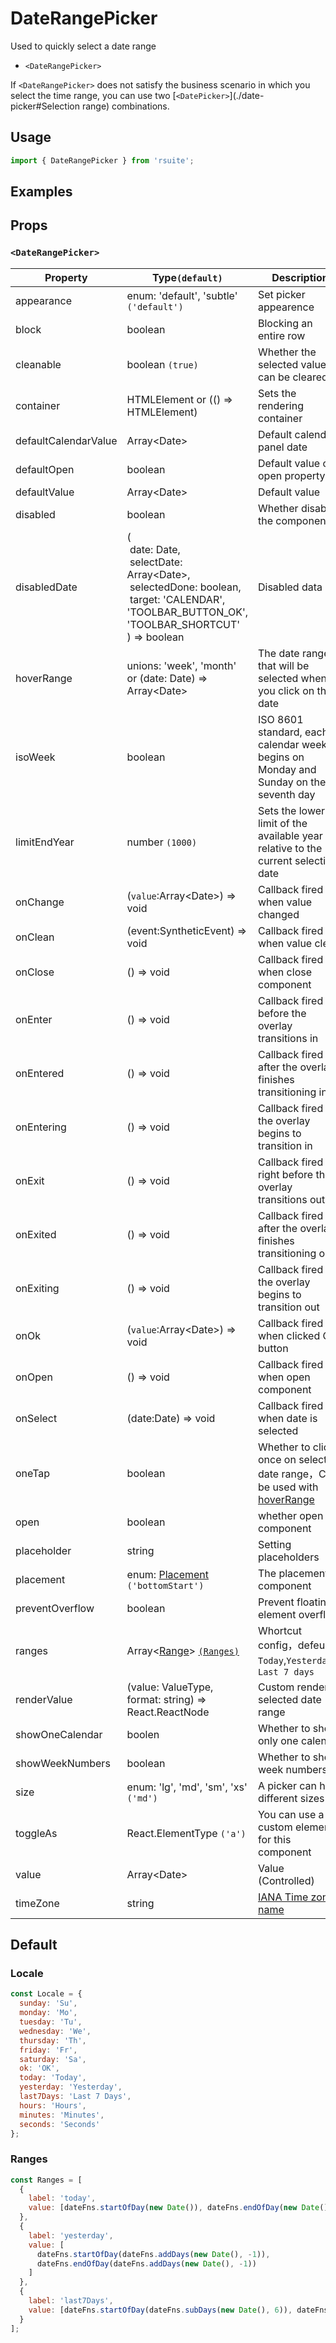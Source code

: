 # DateRangePicker

Used to quickly select a date range

- `<DateRangePicker>`

If `<DateRangePicker>` does not satisfy the business scenario in which you select the time range, you can use two [`<DatePicker>`](./date-picker#Selection range) combinations.

## Usage

```js
import { DateRangePicker } from 'rsuite';
```

## Examples

<!--{demo}-->

## Props

### `<DateRangePicker>`

| Property             | Type`(default)`                                                                                                                                                                            | Description                                                                             |
| -------------------- | ------------------------------------------------------------------------------------------------------------------------------------------------------------------------------------------ | --------------------------------------------------------------------------------------- |
| appearance           | enum: 'default', 'subtle' `('default')`                                                                                                                                                    | Set picker appearence                                                                   |
| block                | boolean                                                                                                                                                                                    | Blocking an entire row                                                                  |
| cleanable            | boolean `(true)`                                                                                                                                                                           | Whether the selected value can be cleared                                               |
| container            | HTMLElement or (() => HTMLElement)                                                                                                                                                         | Sets the rendering container                                                            |
| defaultCalendarValue | Array&lt;Date&gt;                                                                                                                                                                          | Default calendar panel date                                                             |
| defaultOpen          | boolean                                                                                                                                                                                    | Default value of open property                                                          |
| defaultValue         | Array&lt;Date&gt;                                                                                                                                                                          | Default value                                                                           |
| disabled             | boolean                                                                                                                                                                                    | Whether disabled the component                                                          |
| disabledDate         | (<br/>&nbsp;date: Date,<br/>&nbsp;selectDate: Array&lt;Date&gt;,<br/>&nbsp;selectedDone: boolean, <br/>&nbsp;target: 'CALENDAR', 'TOOLBAR_BUTTON_OK', 'TOOLBAR_SHORTCUT' <br/>) => boolean | Disabled data                                                                           |
| hoverRange           | unions: 'week', 'month' or (date: Date) => Array&lt;Date&gt;                                                                                                                               | The date range that will be selected when you click on the date                         |
| isoWeek              | boolean                                                                                                                                                                                    | ISO 8601 standard, each calendar week begins on Monday and Sunday on the seventh day    |
| limitEndYear         | number `(1000)`                                                                                                                                                                            | Sets the lower limit of the available year relative to the current selection date       |
| onChange             | (`value`:Array&lt;Date&gt;) => void                                                                                                                                                        | Callback fired when value changed                                                       |
| onClean              | (event:SyntheticEvent) => void                                                                                                                                                             | Callback fired when value clean                                                         |
| onClose              | () => void                                                                                                                                                                                 | Callback fired when close component                                                     |
| onEnter              | () => void                                                                                                                                                                                 | Callback fired before the overlay transitions in                                        |
| onEntered            | () => void                                                                                                                                                                                 | Callback fired after the overlay finishes transitioning in                              |
| onEntering           | () => void                                                                                                                                                                                 | Callback fired as the overlay begins to transition in                                   |
| onExit               | () => void                                                                                                                                                                                 | Callback fired right before the overlay transitions out                                 |
| onExited             | () => void                                                                                                                                                                                 | Callback fired after the overlay finishes transitioning out                             |
| onExiting            | () => void                                                                                                                                                                                 | Callback fired as the overlay begins to transition out                                  |
| onOk                 | (`value`:Array&lt;Date&gt;) => void                                                                                                                                                        | Callback fired when clicked OK button                                                   |
| onOpen               | () => void                                                                                                                                                                                 | Callback fired when open component                                                      |
| onSelect             | (date:Date) => void                                                                                                                                                                        | Callback fired when date is selected                                                    |
| oneTap               | boolean                                                                                                                                                                                    | Whether to click once on selected date range，Can be used with [hoverRange](#clickmode) |
| open                 | boolean                                                                                                                                                                                    | whether open the component                                                              |
| placeholder          | string                                                                                                                                                                                     | Setting placeholders                                                                    |
| placement            | enum: [Placement](#types) `('bottomStart')`                                                                                                                                                | The placement of component                                                              |
| preventOverflow      | boolean                                                                                                                                                                                    | Prevent floating element overflow                                                       |
| ranges               | Array<[Range](#types)> [`(Ranges)`](#Ranges)                                                                                                                                               | Whortcut config，defeult: `Today`,`Yesterday`，`Last 7 days`                            |
| renderValue          | (value: ValueType, format: string) => React.ReactNode                                                                                                                                      | Custom render selected date range                                                       |
| showOneCalendar      | boolen                                                                                                                                                                                     | Whether to show only one calendar                                                       |
| showWeekNumbers      | boolean                                                                                                                                                                                    | Whether to show week numbers                                                            |
| size                 | enum: 'lg', 'md', 'sm', 'xs' `('md')`                                                                                                                                                      | A picker can have different sizes                                                       |
| toggleAs             | React.ElementType `('a')`                                                                                                                                                                  | You can use a custom element for this component                                         |
| value                | Array&lt;Date&gt;                                                                                                                                                                          | Value (Controlled)                                                                      |
| timeZone             | string                                                                                                                                                                                     | [IANA Time zone name](/components/date-picker#Time%20Zone%20List)  |

## Default

### Locale

```js
const Locale = {
  sunday: 'Su',
  monday: 'Mo',
  tuesday: 'Tu',
  wednesday: 'We',
  thursday: 'Th',
  friday: 'Fr',
  saturday: 'Sa',
  ok: 'OK',
  today: 'Today',
  yesterday: 'Yesterday',
  last7Days: 'Last 7 Days',
  hours: 'Hours',
  minutes: 'Minutes',
  seconds: 'Seconds'
};
```

### Ranges

```js
const Ranges = [
  {
    label: 'today',
    value: [dateFns.startOfDay(new Date()), dateFns.endOfDay(new Date())]
  },
  {
    label: 'yesterday',
    value: [
      dateFns.startOfDay(dateFns.addDays(new Date(), -1)),
      dateFns.endOfDay(dateFns.addDays(new Date(), -1))
    ]
  },
  {
    label: 'last7Days',
    value: [dateFns.startOfDay(dateFns.subDays(new Date(), 6)), dateFns.endOfDay(new Date())]
  }
];
```
